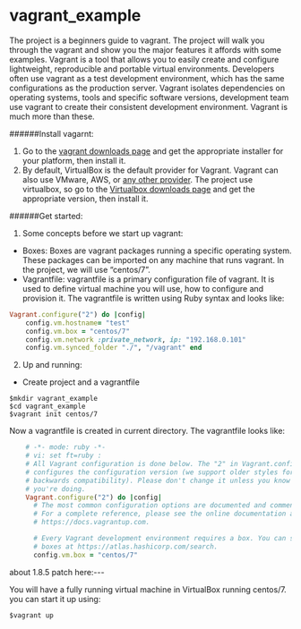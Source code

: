 # vagrant_example
The project is a beginners guide to vagrant. The project will walk you through the vagrant and show you the major features it affords with some examples.
Vagrant is a tool that allows you to easily create and configure lightweight, reproducible and portable virtual environments. Developers often use vagrant as a test development environment, which has the same configurations as the production server. Vagrant isolates dependencies on operating systems, tools and specific software versions, development team use vagrant to create their consistent development environment. Vagrant is much more than these.


######Install vagarnt:
1.	Go to the [vagrant downloads page](https://www.vagrantup.com/downloads.html) and get the appropriate installer for your platform, then install it.  
2.	By default, VirtualBox is the default provider for Vagrant. Vagrant can also use VMware, AWS, or [any other provider](https://www.vagrantup.com/docs/providers/).  The project use virtualbox, so go to the [Virtualbox downloads page](https://www.virtualbox.org/wiki/Downloads) and get the appropriate version, then install it. 


######Get started:
1. Some concepts before we start up vagrant: 
- Boxes: Boxes are vagrant packages running a specific operating system. These packages can be imported on any machine that runs vagrant.  In the project, we will use “centos/7”.
- Vagrantfile: vagrantfile is a primary configuration file of vagrant. It is used to define virtual machine you will use, how to configure and provision it. The vagrantfile is written using Ruby syntax and looks like:
```ruby
Vagrant.configure("2") do |config|     
	config.vm.hostname= "test"
 	config.vm.box = "centos/7"     
	config.vm.network :private_network, ip: "192.168.0.101" 
	config.vm.synced_folder "./", "/vagrant" end
```

2. Up and running:
- Create project and a vagrantfile
```
$mkdir vagrant_example
$cd vagrant_example
$vagrant init centos/7
```
Now a vagrantfile is created in current directory. The vagrantfile looks like:
```ruby
	# -*- mode: ruby -*-
	# vi: set ft=ruby :
	# All Vagrant configuration is done below. The "2" in Vagrant.configure
	# configures the configuration version (we support older styles for
	# backwards compatibility). Please don't change it unless you know what
	# you're doing.
	Vagrant.configure("2") do |config|
	  # The most common configuration options are documented and commented below.
	  # For a complete reference, please see the online documentation at
	  # https://docs.vagrantup.com.

	  # Every Vagrant development environment requires a box. You can search for
	  # boxes at https://atlas.hashicorp.com/search.
	  config.vm.box = "centos/7"
```
about 1.8.5 patch here:---

You will have a fully running virtual machine in VirtualBox running centos/7. you can start it up using:
```
$vagrant up
```

